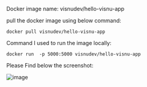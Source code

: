Docker image name: visnudev/hello-visnu-app

pull the docker image using below command:

    docker pull visnudev/hello-visnu-app

Command I used to run the image locally:

    docker run  -p 5000:5000 visnudev/hello-visnu-app

Please Find below the screenshot:

![image](https://user-images.githubusercontent.com/87351344/195417090-de335022-bd6b-4033-9bcb-985d4e657105.png)
